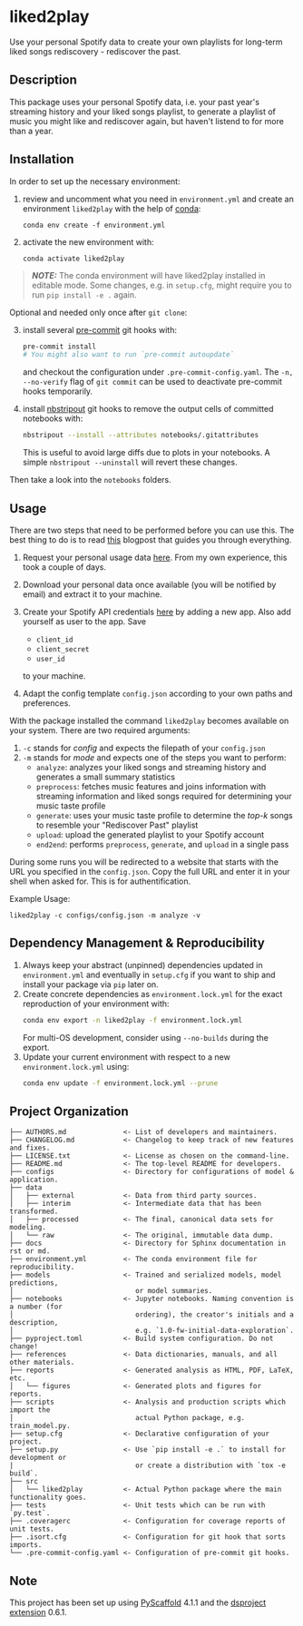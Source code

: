 # liked2play

Use your personal Spotify data to create your own playlists for long-term liked songs rediscovery - rediscover the past.

## Description

This package uses your personal Spotify data, i.e. your past year's streaming history and your liked songs playlist,
to generate a playlist of music you might like and rediscover again, but haven't listend to for more than a year.

## Installation

In order to set up the necessary environment:

1. review and uncomment what you need in `environment.yml` and create an environment `liked2play` with the help of [conda]:
   ```
   conda env create -f environment.yml
   ```
2. activate the new environment with:
   ```
   conda activate liked2play
   ```

> **_NOTE:_**  The conda environment will have liked2play installed in editable mode.
> Some changes, e.g. in `setup.cfg`, might require you to run `pip install -e .` again.


Optional and needed only once after `git clone`:

3. install several [pre-commit] git hooks with:
   ```bash
   pre-commit install
   # You might also want to run `pre-commit autoupdate`
   ```
   and checkout the configuration under `.pre-commit-config.yaml`.
   The `-n, --no-verify` flag of `git commit` can be used to deactivate pre-commit hooks temporarily.

4. install [nbstripout] git hooks to remove the output cells of committed notebooks with:
   ```bash
   nbstripout --install --attributes notebooks/.gitattributes
   ```
   This is useful to avoid large diffs due to plots in your notebooks.
   A simple `nbstripout --uninstall` will revert these changes.


Then take a look into the `notebooks` folders.

## Usage

There are two steps that need to be performed before you can use this. The best thing to do is to read
[this]() blogpost that guides you through everything.

1. Request your personal usage data [here](https://www.spotify.com/us/account/privacy). From my own experience, this took a couple of days.
2. Download your personal data once available (you will be notified by email) and extract it to your machine.
3. Create your Spotify API credentials [here](https://developer.spotify.com/dashboard/login) by adding a new app. Also add yourself as user to the app. Save
   - `client_id`
   - `client_secret`
   - `user_id`

   to your machine.
4. Adapt the config template `config.json` according to your own paths and preferences.

With the package installed the command `liked2play` becomes available on your system.
There are two required arguments:
1. `-c` stands for _config_ and expects the filepath of your `config.json`
2. `-m` stands for _mode_ and expects one of the steps you want to perform:
   - `analyze`: analyzes your liked songs and streaming history and generates a small summary statistics
   - `preprocess`: fetches music features and joins information with streaming information and liked songs required for determining your music taste profile
   - `generate`: uses your music taste profile to determine the _top-k_ songs to resemble your "Rediscover Past" playlist
   - `upload`: upload the generated playlist to your Spotify account
   - `end2end`: performs `preprocess`, `generate`, and `upload` in a single pass

During some runs you will be redirected to a website that starts with the URL you specified in the `config.json`.
Copy the full URL and enter it in your shell when asked for. This is for authentification.

Example Usage:
```
liked2play -c configs/config.json -m analyze -v
```

## Dependency Management & Reproducibility

1. Always keep your abstract (unpinned) dependencies updated in `environment.yml` and eventually
   in `setup.cfg` if you want to ship and install your package via `pip` later on.
2. Create concrete dependencies as `environment.lock.yml` for the exact reproduction of your
   environment with:
   ```bash
   conda env export -n liked2play -f environment.lock.yml
   ```
   For multi-OS development, consider using `--no-builds` during the export.
3. Update your current environment with respect to a new `environment.lock.yml` using:
   ```bash
   conda env update -f environment.lock.yml --prune
   ```
## Project Organization

```
├── AUTHORS.md              <- List of developers and maintainers.
├── CHANGELOG.md            <- Changelog to keep track of new features and fixes.
├── LICENSE.txt             <- License as chosen on the command-line.
├── README.md               <- The top-level README for developers.
├── configs                 <- Directory for configurations of model & application.
├── data
│   ├── external            <- Data from third party sources.
│   ├── interim             <- Intermediate data that has been transformed.
│   ├── processed           <- The final, canonical data sets for modeling.
│   └── raw                 <- The original, immutable data dump.
├── docs                    <- Directory for Sphinx documentation in rst or md.
├── environment.yml         <- The conda environment file for reproducibility.
├── models                  <- Trained and serialized models, model predictions,
│                              or model summaries.
├── notebooks               <- Jupyter notebooks. Naming convention is a number (for
│                              ordering), the creator's initials and a description,
│                              e.g. `1.0-fw-initial-data-exploration`.
├── pyproject.toml          <- Build system configuration. Do not change!
├── references              <- Data dictionaries, manuals, and all other materials.
├── reports                 <- Generated analysis as HTML, PDF, LaTeX, etc.
│   └── figures             <- Generated plots and figures for reports.
├── scripts                 <- Analysis and production scripts which import the
│                              actual Python package, e.g. train_model.py.
├── setup.cfg               <- Declarative configuration of your project.
├── setup.py                <- Use `pip install -e .` to install for development or
|                              or create a distribution with `tox -e build`.
├── src
│   └── liked2play          <- Actual Python package where the main functionality goes.
├── tests                   <- Unit tests which can be run with `py.test`.
├── .coveragerc             <- Configuration for coverage reports of unit tests.
├── .isort.cfg              <- Configuration for git hook that sorts imports.
└── .pre-commit-config.yaml <- Configuration of pre-commit git hooks.
```

<!-- pyscaffold-notes -->

## Note

This project has been set up using [PyScaffold] 4.1.1 and the [dsproject extension] 0.6.1.

[conda]: https://docs.conda.io/
[pre-commit]: https://pre-commit.com/
[Jupyter]: https://jupyter.org/
[nbstripout]: https://github.com/kynan/nbstripout
[Google style]: http://google.github.io/styleguide/pyguide.html#38-comments-and-docstrings
[PyScaffold]: https://pyscaffold.org/
[dsproject extension]: https://github.com/pyscaffold/pyscaffoldext-dsproject
